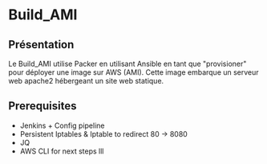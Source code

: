 # Build_AMI

## Présentation

Le Build_AMI utilise Packer en utilisant Ansible en tant que "provisioner" pour déployer une image sur AWS (AMI).
Cette image embarque un serveur web apache2 hébergeant un site web statique.


## Prerequisites
  - Jenkins + Config pipeline
  - Persistent Iptables & Iptable to redirect 80 -> 8080
  - JQ
  - AWS CLI for next steps
lll
